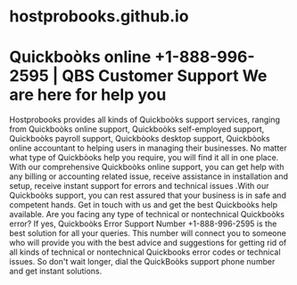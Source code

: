 # hostprobooks.github.io
<H1>Quickboòks online +1-888-996-2595 | QBS Customer Support
We are here for help you</H1>

Hostprobooks provides all kinds of Quickboòks support services, ranging from Quickboòks online support, Quickboòks self-employed support, Quickboòks payroll support, Quickbòoks desktop support, Quickbòoks online accountant to helping users in managing their businesses. No matter what type of Quickbòoks help you require, you will find it all in one place. With our comprehensive Quickboòks online support, you can get help with any billing or accounting related issue, receive assistance in installation and setup, receive instant support for errors and technical issues .With our Quickboòks support, you can rest assured that your business is in safe and competent hands. Get in touch with us and get the best Quickboòks help available.
Are you facing any type of technical or nontechnical Quickboòks error? If yes, Quickboòks Error Support Number +1-888-996-2595 is the best solution for all your queries. This number will connect you to someone who will provide you with the best advice and suggestions for getting rid of all kinds of technical or nontechnical Quickbooks error codes or technical issues. So don't wait longer, dial the QuickBoòks support phone number and get instant solutions.








